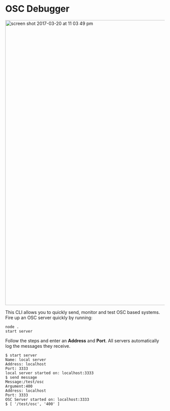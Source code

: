 # OSC Debugger

<img width="902" alt="screen shot 2017-03-20 at 11 03 49 pm" src="https://cloud.githubusercontent.com/assets/1003196/24130872/84932a06-0dc1-11e7-9da1-11262c6a6d46.png">

This CLI allows you to quickly send, monitor and test OSC based systems. Fire up an OSC server quickly by running: 

    node . 
    start server 

Follow the steps and enter an **Address** and **Port**. All servers automatically log the messages they receive.

    $ start server
    Name: local server
    Address: localhost
    Port: 3333
    local server started on: localhost:3333
    $ send message
    Message:/test/osc
    Argument:400
    Address: localhost
    Port: 3333
    OSC Server started on: localhost:3333
    $ [ '/test/osc', '400' ]
